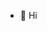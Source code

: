 - 👋 Hi


<!---
simon-dlouhy/simon-dlouhy is a ✨ special ✨ repository because its `README.md` (this file) appears on your GitHub profile.
You can click the Preview link to take a look at your changes.
--->
